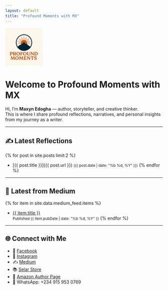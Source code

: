 ```yaml
---
layout: default
title: "Profound Moments with MX"
---
```


<img src="/assets/images/logo.png" alt="Profound Moments with MX" style="width:120px;">

# Welcome to Profound Moments with MX

Hi, I’m **Maxyn Edogha** — author, storyteller, and creative thinker.  
This is where I share profound reflections, narratives, and personal insights from my journey as a writer.

---

## ✍️ Latest Reflections
{% for post in site.posts limit:2 %}
- [{{ post.title }}]({{ post.url }}) <small>({{ post.date | date: "%b %d, %Y" }})</small>
{% endfor %}

---

## 📰 Latest from Medium
{% for item in site.data.medium_feed.items %}
- <a href="{{ item.link }}" target="_blank">{{ item.title }}</a>  
  <small>Published {{ item.pubDate | date: "%b %d, %Y" }}</small>
{% endfor %}

---

## 🌐 Connect with Me

- 📘 [Facebook](https://bit.ly/ProfoundMomentswithMX)
- 📸 [Instagram](https://instagram.com/maxdie_tunnie)
- ✍️ [Medium](https://medium.com/@DaiMika)
- 📚 [Selar Store](https://selar.com/m/maxyn-edogha1)
- 📖 [Amazon Author Page](https://www.amazon.com/-/e/B0FN7H1RF2)
- 💬 WhatsApp: +234 915 953 0769

